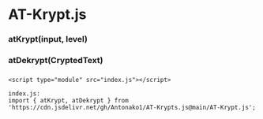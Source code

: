 # AT-Krypt.js
###
### atKrypt(input, level)
### 
###
### atDekrypt(CryptedText)
###
###
```
<script type="module" src="index.js"></script>

index.js:
import { atKrypt, atDekrypt } from 'https://cdn.jsdelivr.net/gh/Antonako1/AT-Krypts.js@main/AT-Krypt.js';
```
